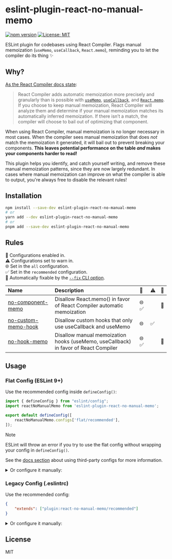 # eslint-plugin-react-no-manual-memo

[![npm version](https://badge.fury.io/js/eslint-plugin-react-no-manual-memo.svg)](https://badge.fury.io/js/eslint-plugin-react-no-manual-memo)
[![License: MIT](https://img.shields.io/badge/License-MIT-yellow.svg)](https://opensource.org/licenses/MIT)

ESLint plugin for codebases using React Compiler. Flags manual memoization (`useMemo`, `useCallback`, `React.memo`), reminding you to let the compiler do its thing ✨

## Why?

[As the React Compiler docs state](https://react.dev/learn/react-compiler/introduction):

> React Compiler adds automatic memoization more precisely and granularly than is possible with [`useMemo`](https://react.dev/reference/react/useMemo), [`useCallback`](https://react.dev/reference/react/useCallback), and [`React.memo`](https://react.dev/reference/react/memo). If you choose to keep manual memoization, React Compiler will analyze them and determine if your manual memoization matches its automatically inferred memoization. If there isn’t a match, the compiler will choose to bail out of optimizing that component.

When using React Compiler, manual memoization is no longer necessary in most cases. When the compiler sees manual memoization that does *not* match the memoization it generated, it will bail out to prevent breaking your components. __This leaves potential performance on the table *and* makes your components harder to read!__

This plugin helps you identify, and catch yourself writing, and remove these manual memoization patterns, since they are now largely redundant. In cases where manual memoization can improve on what the compiler is able to output, you're always free to disable the relevant rules!


## Installation

```bash
npm install --save-dev eslint-plugin-react-no-manual-memo
# or
yarn add --dev eslint-plugin-react-no-manual-memo
# or
pnpm add --save-dev eslint-plugin-react-no-manual-memo
```


## Rules

<!-- begin auto-generated rules list -->

💼 Configurations enabled in.\
⚠️ Configurations set to warn in.\
🌐 Set in the `all` configuration.\
✅ Set in the `recommended` configuration.\
🔧 Automatically fixable by the [`--fix` CLI option](https://eslint.org/docs/user-guide/command-line-interface#--fix).

| Name                                                                                                                           | Description                                                                         | 💼   | ⚠️ | 🔧 |
| :----------------------------------------------------------------------------------------------------------------------------- | :---------------------------------------------------------------------------------- | :--- | :- | :- |
| [no-component-memo](https://github.com/BellCubeDev/eslint-plugin-react-no-manual-memo/blob/main/docs/no-component-memo.md)     | Disallow React.memo() in favor of React Compiler automatic memoization              | 🌐 ✅ |    | 🔧 |
| [no-custom-memo-hook](https://github.com/BellCubeDev/eslint-plugin-react-no-manual-memo/blob/main/docs/no-custom-memo-hook.md) | Disallow custom hooks that only use useCallback and useMemo                         | 🌐   | ✅  |    |
| [no-hook-memo](https://github.com/BellCubeDev/eslint-plugin-react-no-manual-memo/blob/main/docs/no-hook-memo.md)               | Disallow manual memoization hooks (useMemo, useCallback) in favor of React Compiler | 🌐 ✅ |    | 🔧 |

<!-- end auto-generated rules list -->


## Usage

### Flat Config (ESLint 9+)

Use the recommended config inside `defineConfig()`:

```js
import { defineConfig } from "eslint/config";
import reactNoManualMemo from 'eslint-plugin-react-no-manual-memo';

export default defineConfig([
	reactNoManualMemo.configs['flat/recommended'],
]);
```

> [!NOTE]
> ESLint will throw an error if you try to use the flat config without wrapping your config in `defineConfig()`.
>
> See the [docs section](https://eslint.org/docs/latest/use/configure/combine-configs#apply-a-config-array) about using third-party configs for more information.

<details>
<summary>Or configure it manually:</summary>

```js
import { defineConfig } from "eslint/config";
import reactNoManualMemo from 'eslint-plugin-react-no-manual-memo';

export default defineConfig([
	{
		plugins: {
			'react-no-manual-memo': reactNoManualMemo,
		},
		rules: {
			'react-no-manual-memo/no-hook-memo': 'error',
			// ...and any other rules you want to enable
		},
	},
]);
```

</details>

### Legacy Config (.eslintrc)

Use the recommended config:

```json
{
	"extends": ["plugin:react-no-manual-memo/recommended"]
}
```

<details>
<summary>Or configure it manually:</summary>

```json
{
	"plugins": ["react-no-manual-memo"],
	"rules": {
		"react-no-manual-memo/no-hook-memo": "error",
		// ...and any other rules you want to enable
	}
}
```

</details>

## License

MIT

